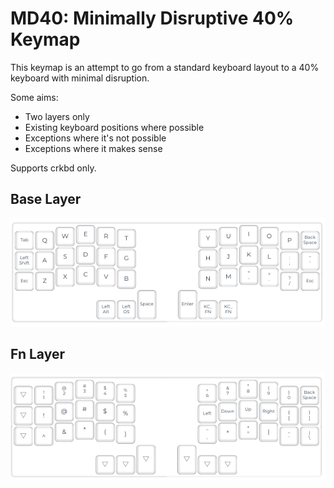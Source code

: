 # MD40: Minimally Disruptive 40% Keymap

This keymap is an attempt to go from a standard keyboard layout to a 40% keyboard with minimal disruption.

Some aims:
- Two layers only
- Existing keyboard positions where possible
- Exceptions where it's not possible
- Exceptions where it makes sense

Supports crkbd only.

## Base Layer

![Base Layer](https://raw.githubusercontent.com/shano/shano.github.io/main/images/base.png)





## Fn Layer

![Base Layer](https://raw.githubusercontent.com/shano/shano.github.io/main/images/fn.png)
